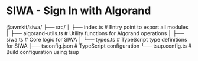 # SIWA - Sign In with Algorand

@avmkit/siwa/
├── src/
│   ├── index.ts                  # Entry point to export all modules
│   ├── algorand-utils.ts          # Utility functions for Algorand operations
│   ├── siwa.ts                   # Core logic for SIWA
│   └── types.ts                  # TypeScript type definitions for SIWA
├── tsconfig.json                 # TypeScript configuration
└── tsup.config.ts                # Build configuration using tsup
